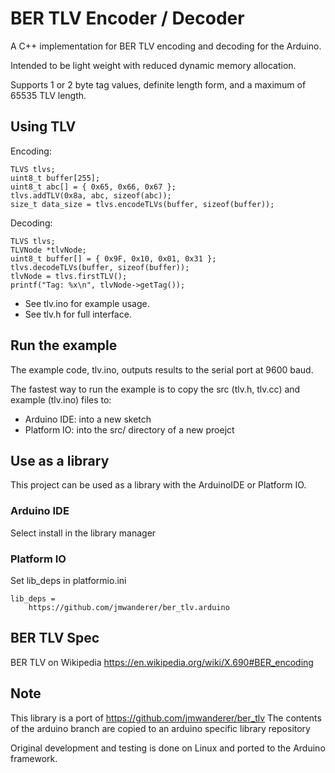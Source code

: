 # BER TLV Encoder / Decoder

A C++ implementation for BER TLV encoding and decoding for the Arduino.

Intended to be light weight with reduced dynamic memory allocation.

Supports 1 or 2 byte tag values, definite length form, and
a maximum of 65535 TLV length.

## Using TLV

Encoding:
```
TLVS tlvs;
uint8_t buffer[255];
uint8_t abc[] = { 0x65, 0x66, 0x67 };
tlvs.addTLV(0x8a, abc, sizeof(abc));
size_t data_size = tlvs.encodeTLVs(buffer, sizeof(buffer));
```

Decoding:
```
TLVS tlvs;
TLVNode *tlvNode;
uint8_t buffer[] = { 0x9F, 0x10, 0x01, 0x31 };
tlvs.decodeTLVs(buffer, sizeof(buffer));
tlvNode = tlvs.firstTLV();
printf("Tag: %x\n", tlvNode->getTag());
```

- See tlv.ino for example usage.
- See tlv.h for full interface.


## Run the example

The example code, tlv.ino, outputs results to the serial port
at 9600 baud. 

The fastest way to run the example is to copy the src (tlv.h, tlv.cc) and 
example (tlv.ino) files to:
- Arduino IDE: into a new sketch
- Platform IO: into the src/ directory of a new proejct 

## Use as a library

This project can be used as a library with the ArduinoIDE or Platform IO.

### Arduino IDE

Select install in the library manager

### Platform IO

Set lib_deps in platformio.ini
```
lib_deps =
    https://github.com/jmwanderer/ber_tlv.arduino
```

## BER TLV Spec

BER TLV on Wikipedia
<https://en.wikipedia.org/wiki/X.690#BER_encoding>



## Note

This library is a port of https://github.com/jmwanderer/ber_tlv
The contents of the arduino branch are copied to an arduino specific
library repository

Original development and testing is done on Linux and ported to the
Arduino framework.
